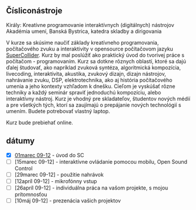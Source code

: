 Čísliconástroje
---------------

Király: Kreatívne programovanie interaktívnych (digitálnych) nástrojov
Akadémia umení, Banská Bystrica, katedra skladby a dirigovania

V  kurze sa skúsime naučiť základy kreatívneho programovania, počítačového zvuku a interaktivity v opensource počítačovom jazyku [SuperCollider](https://supercollider.github.io). Kurz by mal poslúžiť ako praktický úvod do tvorivej práce s počítačom - programovaním. Kurz sa dotkne rôznych oblastí, ktoré sa dajú ďalej študovať, ako napríklad zvuková syntéza, algoritmická kompozícia, livecoding, interaktivita, akustika, zvukový dizajn, dizajn nástrojov, nahrávanie zvuku, DSP, elektrotechnika, ako aj história počítačového umenia a jeho kontexty vzhľadom k dnešku. 
Cieľom je vyskúšať rôzne techniky a každý seminár spraviť jednoduchú kompozíciu, alebo interaktívny nástroj. Kurz je vhodný pre skladateľov, študentov nových médií a pre všetkých tých, ktorí sa  zaujímajú o prepájanie nových technológií s umením. Budete potrebovať vlastný laptop.

Kurz bude prebiehať online.

dátumy
------

- [x] [01marec 09-12](https://github.com/paum3/Cisliconastroje/tree/main/01032021) - úvod do SC
- [ ] [15marec 09-12] - interaktívne ovládanie pomocou mobilu, Open Sound Control
- [ ] [29marec 09-12] - použitie nahrávok
- [ ] [12apríl 09-12] - mikrofónny vstup
- [ ] [26apríl 09-12] - individuálna práca na vašom projekte, s mojou prítomnosťou
- [ ] [10máj 09-12] - prezenácia vašich projektov
